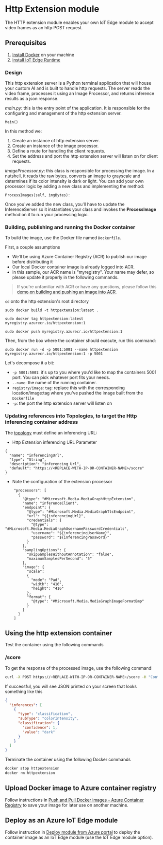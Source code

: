 # Http Extension module

The HTTP extension module enables your own IoT Edge module to accept video frames as an http POST request.

## Prerequisites

1. [Install Docker](https://docs.docker.com/desktop/#download-and-install) on your machine
1. [Install IoT Edge Runtime](https://docs.microsoft.com/en-us/azure/iot-edge/how-to-install-iot-edge?tabs=linux)

### Design

This http extension server is a Python terminal application that will house your custom AI and is built to handle http requests. The server reads the video frame, processes it using an Image Processor, and returns inference results as a json response.

*main.py*: this is the entry point of the application. It is responsible for the configuring and management of the http extension server.


```
Main()
```
In this method we:
1. Create an instance of http extension server.
2. Create an instance of the image processor.
3. Define a route for handling the client requests.
4. Set the address and port the http extension server will listen on for client requests.

*imageProcessor.py*: this class is responsible for processing the image. In a nutshell, it reads the raw bytes, converts an image to grayscale and determines if its color intensity is dark or light. You can add your own processor logic by adding a new class and implementing the method:

```
ProcessImages(self, imgBytes):
```
Once you've added the new class, you'll have to update the InferenceServer so it instantiates your class and invokes the **ProcessImage** method on it to run your processing logic.

### Building, publishing and running the Docker container

To build the image, use the Docker file named `Dockerfile`.

First, a couple assumptions

* We'll be using Azure Container Registry (ACR) to publish our image before distributing it
* Our local Docker container image is already logged into ACR.
* In this sample, our ACR name is "myregistry". Your name may defer, so please update it properly in the following commands.

> If you're unfamiliar with ACR or have any questions, please follow this [demo on building and pushing an image into ACR](https://docs.microsoft.com/en-us/azure/container-registry/container-registry-get-started-docker-cli).

`cd` onto the http extension's root directory 

```
sudo docker build -t httpextension:latest .

sudo docker tag httpextension:latest myregistry.azurecr.io/httpextension:1

sudo docker push myregistry.azurecr.io/httpextension:1
```

Then, from the box where the container should execute, run this command:

`sudo docker run -d -p 5001:5001 --name httpextension myregistry.azurecr.io/httpextension:1 -p 5001`

Let's decompose it a bit:

* `-p 5001:5001`: it's up to you where you'd like to map the containers 5001 port. You can pick whatever port fits your needs.
* `--name`: the name of the running container.
* `registry/image:tag`: replace this with the corresponding location/image:tag where you've pushed the image built from the `Dockerfile`
* `-p`: the port the http extension server will listen on

### Updating references into Topologies, to target the Http inferencing container address
The [topology](https://github.com/Azure/live-video-analytics/blob/master/MediaGraph/topologies/httpExtension/2.0/topology.json) must define an inferencing URL:

* Http Extension inferencing URL Parameter
```
{
  "name": "inferencingUrl",
  "type": "String",
  "description": "inferencing Url",
  "default": "https://<REPLACE-WITH-IP-OR-CONTAINER-NAME>/score"
}
```
* Note the configuration of the extension processor
```
    "processors": [
      {
        "@type": "#Microsoft.Media.MediaGraphHttpExtension",
        "name": "inferenceClient",
        "endpoint": {
          "@type": "#Microsoft.Media.MediaGraphTlsEndpoint",
          "url": "${inferencingUrl}",
          "credentials": {
            "@type": "#Microsoft.Media.MediaGraphUsernamePasswordCredentials",
            "username": "${inferencingUserName}",
            "password": "${inferencingPassword}"
          }
        },
        "samplingOptions": {
          "skipSamplesWithoutAnnotation": "false",
          "maximumSamplesPerSecond": "5"
        },
        "image": {
          "scale":
          {
            "mode": "Pad",
            "width": "416",
            "height": "416"
          },
          "format": {
            "@type": "#Microsoft.Media.MediaGraphImageFormatBmp"
          }
        }
      }
    ]

```
## Using the http extension container

Test the container using the following commands

### /score

To get the response of the processed image, use the following command

```bash
curl -X POST https://<REPLACE-WITH-IP-OR-CONTAINER-NAME>/score -H "Content-Type: image/jpeg" --data-binary @<image_file_in_jpeg>
```

If successful, you will see JSON printed on your screen that looks something like this

```JSON
{
  "inferences": [
    {
      "type": "classification",
      "subType": "colorIntensity",
      "classification": {
        "confidence": 1,
        "value": "dark"
      }
    }
  ]
}
```

Terminate the container using the following Docker commands

```bash
docker stop httpextension
docker rm httpextension
```

## Upload Docker image to Azure container registry

Follow instructions in [Push and Pull Docker images  - Azure Container Registry](http://docs.microsoft.com/en-us/azure/container-registry/container-registry-get-started-docker-cli) to save your image for later use on another machine.

## Deploy as an Azure IoT Edge module

Follow instruction in [Deploy module from Azure portal](https://docs.microsoft.com/en-us/azure/iot-edge/how-to-deploy-modules-portal) to deploy the container image as an IoT Edge module (use the IoT Edge module option).
